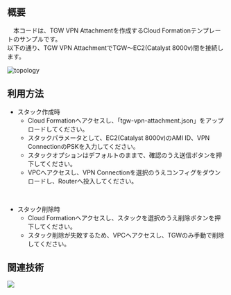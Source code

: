 ## 概要
　本コードは、TGW VPN Attachmentを作成するCloud Formationテンプレートのサンプルです。<br/>
以下の通り、TGW VPN AttachmentでTGW～EC2(Catalyst 8000v)間を接続します。<br/>

![topology](https://github.com/yamamototis1105/aws-cfn-tgw-vpn-attachment/assets/114621183/2dc90592-ef49-416a-92f9-e835e6558614)

## 利用方法
* スタック作成時
  * Cloud Formationへアクセスし、「tgw-vpn-attachment.json」をアップロードしてください。
  * スタックパラメータとして、EC2(Catalyst 8000v)のAMI ID、VPN ConnectionのPSKを入力してください。
  * スタックオプションはデフォルトのままで、確認のうえ送信ボタンを押下してください。
  * VPCへアクセスし、VPN Connectionを選択のうえコンフィグをダウンロードし、Routerへ投入してください。
<br/>

* スタック削除時
  * Cloud Formationへアクセスし、スタックを選択のうえ削除ボタンを押下してください。
  * スタック削除が失敗するため、VPCへアクセスし、TGWのみ手動で削除してください。

## 関連技術
<img src="https://img.shields.io/badge/AWS-Cloud_Formation-blue"></img>


